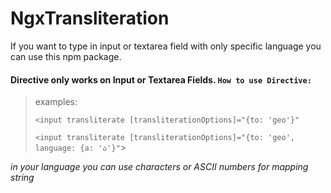 # NgxTransliteration

If you want to type in input or textarea field with only specific language you can use this npm package.

#### Directive only works on Input or Textarea Fields. `How to use Directive:`
> examples: 
> 
> `<input transliterate [transliterationOptions]="{to: 'geo'}"`
> 
> `<input transliterate [transliterationOptions]="{to: 'geo', language: {a: 'ა'}"`>

_in your language you can use characters or ASCII numbers for mapping string_

